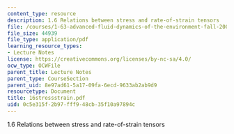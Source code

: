 ```yaml
---
content_type: resource
description: 1.6 Relations between stress and rate-of-strain tensors
file: /courses/1-63-advanced-fluid-dynamics-of-the-environment-fall-2002/0c5e315f2b97fff948cb35f10a97894c_16stressstrain.pdf
file_size: 44939
file_type: application/pdf
learning_resource_types:
- Lecture Notes
license: https://creativecommons.org/licenses/by-nc-sa/4.0/
ocw_type: OCWFile
parent_title: Lecture Notes
parent_type: CourseSection
parent_uid: 8e97ad61-5a17-09fa-6ecd-9633ab2ab9d9
resourcetype: Document
title: 16stressstrain.pdf
uid: 0c5e315f-2b97-fff9-48cb-35f10a97894c
---
```

1.6 Relations between stress and rate-of-strain tensors